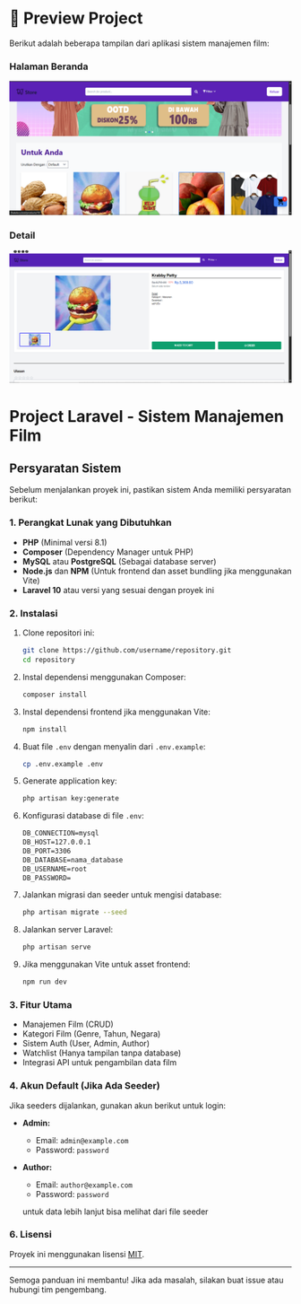 # 📸 Preview Project

Berikut adalah beberapa tampilan dari aplikasi sistem manajemen film:

### Halaman Beranda
![Beranda](https://raw.githubusercontent.com/Muslihhh/2katalucu/main/public/images/beranda1.png)

### Detail
![Detail](https://raw.githubusercontent.com/Muslihhh/2katalucu/main/public/images/produk1.png)



# Project Laravel - Sistem Manajemen Film

## Persyaratan Sistem
Sebelum menjalankan proyek ini, pastikan sistem Anda memiliki persyaratan berikut:

### 1. Perangkat Lunak yang Dibutuhkan
- **PHP** (Minimal versi 8.1)
- **Composer** (Dependency Manager untuk PHP)
- **MySQL** atau **PostgreSQL** (Sebagai database server)
- **Node.js** dan **NPM** (Untuk frontend dan asset bundling jika menggunakan Vite)
- **Laravel 10** atau versi yang sesuai dengan proyek ini

### 2. Instalasi
1. Clone repositori ini:
   ```sh
   git clone https://github.com/username/repository.git
   cd repository
   ```
2. Instal dependensi menggunakan Composer:
   ```sh
   composer install
   ```
3. Instal dependensi frontend jika menggunakan Vite:
   ```sh
   npm install
   ```
4. Buat file `.env` dengan menyalin dari `.env.example`:
   ```sh
   cp .env.example .env
   ```
5. Generate application key:
   ```sh
   php artisan key:generate
   ```
6. Konfigurasi database di file `.env`:
   ```env
   DB_CONNECTION=mysql
   DB_HOST=127.0.0.1
   DB_PORT=3306
   DB_DATABASE=nama_database
   DB_USERNAME=root
   DB_PASSWORD=
   ```
7. Jalankan migrasi dan seeder untuk mengisi database:
   ```sh
   php artisan migrate --seed
   ```
8. Jalankan server Laravel:
   ```sh
   php artisan serve
   ```
9. Jika menggunakan Vite untuk asset frontend:
   ```sh
   npm run dev
   ```

### 3. Fitur Utama
- Manajemen Film (CRUD)
- Kategori Film (Genre, Tahun, Negara)
- Sistem Auth (User, Admin, Author)
- Watchlist (Hanya tampilan tanpa database)
- Integrasi API untuk pengambilan data film

### 4. Akun Default (Jika Ada Seeder)
Jika seeders dijalankan, gunakan akun berikut untuk login:

- **Admin:**
  - Email: `admin@example.com`
  - Password: `password`
- **Author:**
  - Email: `author@example.com`
  - Password: `password`
  
  untuk data lebih lanjut bisa melihat dari file seeder 

### 6. Lisensi
Proyek ini menggunakan lisensi [MIT](LICENSE).

---

Semoga panduan ini membantu! Jika ada masalah, silakan buat issue atau hubungi tim pengembang.
